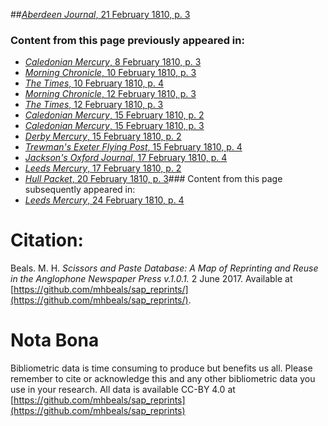 ##[*Aberdeen Journal*, 21 February 1810, p. 3](https://mhbeals.github.io/sap_html/Aberdeen-Journal/Aberdeen-Journal-21-February-1810-p-3)

### Content from this page previously appeared in:
+ [*Caledonian Mercury*, 8 February 1810, p. 3](https://mhbeals.github.io/sap_html/Caledonian-Mercury/Caledonian-Mercury-8-February-1810-p-3)
+ [*Morning Chronicle*, 10 February 1810, p. 3](https://mhbeals.github.io/sap_html/Morning-Chronicle/Morning-Chronicle-10-February-1810-p-3)
+ [*The Times*, 10 February 1810, p. 4](https://mhbeals.github.io/sap_html/The-Times/The-Times-10-February-1810-p-4)
+ [*Morning Chronicle*, 12 February 1810, p. 3](https://mhbeals.github.io/sap_html/Morning-Chronicle/Morning-Chronicle-12-February-1810-p-3)
+ [*The Times*, 12 February 1810, p. 3](https://mhbeals.github.io/sap_html/The-Times/The-Times-12-February-1810-p-3)
+ [*Caledonian Mercury*, 15 February 1810, p. 2](https://mhbeals.github.io/sap_html/Caledonian-Mercury/Caledonian-Mercury-15-February-1810-p-2)
+ [*Caledonian Mercury*, 15 February 1810, p. 3](https://mhbeals.github.io/sap_html/Caledonian-Mercury/Caledonian-Mercury-15-February-1810-p-3)
+ [*Derby Mercury*, 15 February 1810, p. 2](https://mhbeals.github.io/sap_html/Derby-Mercury/Derby-Mercury-15-February-1810-p-2)
+ [*Trewman's Exeter Flying Post*, 15 February 1810, p. 4](https://mhbeals.github.io/sap_html/Trewman's-Exeter-Flying-Post/Trewman's-Exeter-Flying-Post-15-February-1810-p-4)
+ [*Jackson's Oxford Journal*, 17 February 1810, p. 4](https://mhbeals.github.io/sap_html/Jackson's-Oxford-Journal/Jackson's-Oxford-Journal-17-February-1810-p-4)
+ [*Leeds Mercury*, 17 February 1810, p. 2](https://mhbeals.github.io/sap_html/Leeds-Mercury/Leeds-Mercury-17-February-1810-p-2)
+ [*Hull Packet*, 20 February 1810, p. 3](https://mhbeals.github.io/sap_html/Hull-Packet/Hull-Packet-20-February-1810-p-3)### Content from this page subsequently appeared in:
+ [*Leeds Mercury*, 24 February 1810, p. 4](https://mhbeals.github.io/sap_html/Leeds-Mercury/Leeds-Mercury-24-February-1810-p-4)
                    
# Citation: 

Beals. M. H. *Scissors and Paste Database: A Map of Reprinting and Reuse in the Anglophone Newspaper Press v.1.0.1.* 2 June 2017. Available at [https://github.com/mhbeals/sap_reprints/](https://github.com/mhbeals/sap_reprints/). 
                    
# Nota Bona

Bibliometric data is time consuming to produce but benefits us all. Please remember to cite or acknowledge this and any other bibliometric data you use in your research. All data is available CC-BY 4.0 at [https://github.com/mhbeals/sap_reprints](https://github.com/mhbeals/sap_reprints)